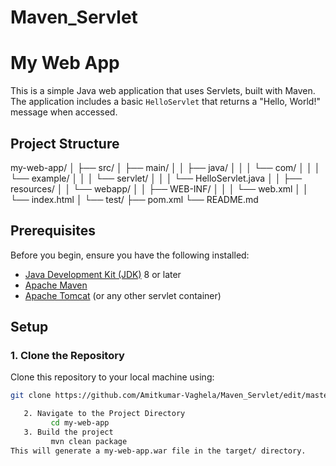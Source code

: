 # Maven_Servlet
# My Web App
This is a simple Java web application that uses Servlets, built with Maven. The application includes a basic `HelloServlet` that returns a "Hello, World!" message when accessed.
## Project Structure
my-web-app/
│
├── src/
│ ├── main/
│ │ ├── java/
│ │ │ └── com/
│ │ │ └── example/
│ │ │ └── servlet/
│ │ │ └── HelloServlet.java
│ │ ├── resources/
│ │ └── webapp/
│ │ ├── WEB-INF/
│ │ │ └── web.xml
│ │ └── index.html
│ └── test/
├── pom.xml
└── README.md


## Prerequisites

Before you begin, ensure you have the following installed:

- [Java Development Kit (JDK)](https://www.oracle.com/java/technologies/javase-downloads.html) 8 or later
- [Apache Maven](https://maven.apache.org/download.cgi)
- [Apache Tomcat](http://tomcat.apache.org/download-90.cgi) (or any other servlet container)

## Setup

### 1. Clone the Repository

Clone this repository to your local machine using:

```bash
git clone https://github.com/Amitkumar-Vaghela/Maven_Servlet/edit/maste

   2. Navigate to the Project Directory
         cd my-web-app
   3. Build the project
         mvn clean package
This will generate a my-web-app.war file in the target/ directory.



